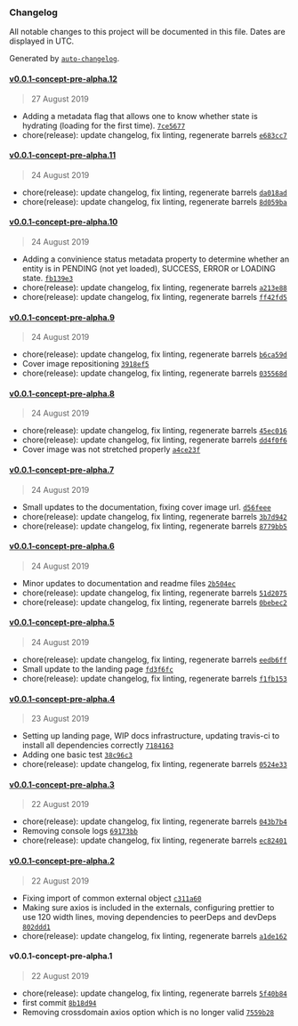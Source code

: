 ### Changelog

All notable changes to this project will be documented in this file. Dates are displayed in UTC.

Generated by [`auto-changelog`](https://github.com/CookPete/auto-changelog).

#### [v0.0.1-concept-pre-alpha.12](https://github.com/nosachamos/mobx-state-tree-entity/compare/v0.0.1-concept-pre-alpha.12...v0.0.1-concept-pre-alpha.12)

> 27 August 2019

- Adding a metadata flag that allows one to know whether state is hydrating (loading for the first time). [`7ce5677`](https://github.com/nosachamos/mobx-state-tree-entity/commit/7ce5677e7fb036ddefb89eb9410f309ae6f7c748)
- chore(release): update changelog, fix linting, regenerate barrels [`e683cc7`](https://github.com/nosachamos/mobx-state-tree-entity/commit/e683cc7857752550abf1c683846fea4ec30eae9a)

#### [v0.0.1-concept-pre-alpha.11](https://github.com/nosachamos/mobx-state-tree-entity/compare/v0.0.1-concept-pre-alpha.10...v0.0.1-concept-pre-alpha.11)

> 24 August 2019

- chore(release): update changelog, fix linting, regenerate barrels [`da018ad`](https://github.com/nosachamos/mobx-state-tree-entity/commit/da018adebc065095299e28ad91611e8349379181)
- chore(release): update changelog, fix linting, regenerate barrels [`8d059ba`](https://github.com/nosachamos/mobx-state-tree-entity/commit/8d059baf3ac9558e45e2de8df66a2cbc4546c539)

#### [v0.0.1-concept-pre-alpha.10](https://github.com/nosachamos/mobx-state-tree-entity/compare/v0.0.1-concept-pre-alpha.9...v0.0.1-concept-pre-alpha.10)

> 24 August 2019

- Adding a convinience status metadata property to determine whether an entity is in PENDING (not yet loaded), SUCCESS, ERROR or LOADING state. [`fb139e3`](https://github.com/nosachamos/mobx-state-tree-entity/commit/fb139e357d284b549c93665658037a3b52c2be20)
- chore(release): update changelog, fix linting, regenerate barrels [`a213e88`](https://github.com/nosachamos/mobx-state-tree-entity/commit/a213e88b13be72a914d8f493cc044c85dc4105dd)
- chore(release): update changelog, fix linting, regenerate barrels [`ff42fd5`](https://github.com/nosachamos/mobx-state-tree-entity/commit/ff42fd50f91ca4871be417fad6b05b5bf8d3fc8f)

#### [v0.0.1-concept-pre-alpha.9](https://github.com/nosachamos/mobx-state-tree-entity/compare/v0.0.1-concept-pre-alpha.8...v0.0.1-concept-pre-alpha.9)

> 24 August 2019

- chore(release): update changelog, fix linting, regenerate barrels [`b6ca59d`](https://github.com/nosachamos/mobx-state-tree-entity/commit/b6ca59d110623d40ffb3e0335ef192a8f1ca9b74)
- Cover image repositioning [`3918ef5`](https://github.com/nosachamos/mobx-state-tree-entity/commit/3918ef59bc2653e7684e797ad2f4df878a654a07)
- chore(release): update changelog, fix linting, regenerate barrels [`035568d`](https://github.com/nosachamos/mobx-state-tree-entity/commit/035568d34a09555bc4672aa80ac77ee1439bb242)

#### [v0.0.1-concept-pre-alpha.8](https://github.com/nosachamos/mobx-state-tree-entity/compare/v0.0.1-concept-pre-alpha.7...v0.0.1-concept-pre-alpha.8)

> 24 August 2019

- chore(release): update changelog, fix linting, regenerate barrels [`45ec016`](https://github.com/nosachamos/mobx-state-tree-entity/commit/45ec0167161199673b2b7b8fc4b28d6c1c9b24dd)
- chore(release): update changelog, fix linting, regenerate barrels [`dd4f0f6`](https://github.com/nosachamos/mobx-state-tree-entity/commit/dd4f0f63cdcea63a21f99badab0236c10c8d838c)
- Cover image was not stretched properly [`a4ce23f`](https://github.com/nosachamos/mobx-state-tree-entity/commit/a4ce23f8cc297562a66d85020ff1d78ba35cc170)

#### [v0.0.1-concept-pre-alpha.7](https://github.com/nosachamos/mobx-state-tree-entity/compare/v0.0.1-concept-pre-alpha.6...v0.0.1-concept-pre-alpha.7)

> 24 August 2019

- Small updates to the documentation, fixing cover image url. [`d56feee`](https://github.com/nosachamos/mobx-state-tree-entity/commit/d56feeea32ef3a44e15d5fb0536e11e3fef6f91c)
- chore(release): update changelog, fix linting, regenerate barrels [`3b7d942`](https://github.com/nosachamos/mobx-state-tree-entity/commit/3b7d9424a3e563cfd71ac0c395e8293eb7a6f055)
- chore(release): update changelog, fix linting, regenerate barrels [`8779bb5`](https://github.com/nosachamos/mobx-state-tree-entity/commit/8779bb563dbb140c5a75cde354b7f51c3e7151a9)

#### [v0.0.1-concept-pre-alpha.6](https://github.com/nosachamos/mobx-state-tree-entity/compare/v0.0.1-concept-pre-alpha.5...v0.0.1-concept-pre-alpha.6)

> 24 August 2019

- Minor updates to documentation and readme files [`2b504ec`](https://github.com/nosachamos/mobx-state-tree-entity/commit/2b504ec405e9a997faa253a5ab5cd92d41326987)
- chore(release): update changelog, fix linting, regenerate barrels [`51d2075`](https://github.com/nosachamos/mobx-state-tree-entity/commit/51d2075d72a7ae85f29a3a20fbd997d437ab28ae)
- chore(release): update changelog, fix linting, regenerate barrels [`0bebec2`](https://github.com/nosachamos/mobx-state-tree-entity/commit/0bebec21c1fe8a8bbe9a5b14848380970f0719e6)

#### [v0.0.1-concept-pre-alpha.5](https://github.com/nosachamos/mobx-state-tree-entity/compare/v0.0.1-concept-pre-alpha.4...v0.0.1-concept-pre-alpha.5)

> 24 August 2019

- chore(release): update changelog, fix linting, regenerate barrels [`eedb6ff`](https://github.com/nosachamos/mobx-state-tree-entity/commit/eedb6ff95c36c27b89db54350955a84b013d4e29)
- Small update to the landing page [`fd3f6fc`](https://github.com/nosachamos/mobx-state-tree-entity/commit/fd3f6fcb97fe7b09eb753e33185c31c37427275c)
- chore(release): update changelog, fix linting, regenerate barrels [`f1fb153`](https://github.com/nosachamos/mobx-state-tree-entity/commit/f1fb1534399fa98ac166abb4c128cca174aec74c)

#### [v0.0.1-concept-pre-alpha.4](https://github.com/nosachamos/mobx-state-tree-entity/compare/v0.0.1-concept-pre-alpha.3...v0.0.1-concept-pre-alpha.4)

> 23 August 2019

- Setting up landing page, WIP docs infrastructure, updating travis-ci to install all dependencies correctly [`7184163`](https://github.com/nosachamos/mobx-state-tree-entity/commit/7184163d041137a7ba274a567b4d156cff51949a)
- Adding one basic test [`38c96c3`](https://github.com/nosachamos/mobx-state-tree-entity/commit/38c96c31854b042921a11ba572a571e9e5e39aab)
- chore(release): update changelog, fix linting, regenerate barrels [`0524e33`](https://github.com/nosachamos/mobx-state-tree-entity/commit/0524e33aaa5c5527a2ffe902a8a922a4f151cfec)

#### [v0.0.1-concept-pre-alpha.3](https://github.com/nosachamos/mobx-state-tree-entity/compare/v0.0.1-concept-pre-alpha.2...v0.0.1-concept-pre-alpha.3)

> 22 August 2019

- chore(release): update changelog, fix linting, regenerate barrels [`043b7b4`](https://github.com/nosachamos/mobx-state-tree-entity/commit/043b7b42d37f2b3aac93b048dd3d69291a76c954)
- Removing console logs [`69173bb`](https://github.com/nosachamos/mobx-state-tree-entity/commit/69173bb50c763f9ad9bd8ef17507383476c1f8a6)
- chore(release): update changelog, fix linting, regenerate barrels [`ec82401`](https://github.com/nosachamos/mobx-state-tree-entity/commit/ec82401d8b5ab85fe40462e830114bafc36390e3)

#### [v0.0.1-concept-pre-alpha.2](https://github.com/nosachamos/mobx-state-tree-entity/compare/v0.0.1-concept-pre-alpha.1...v0.0.1-concept-pre-alpha.2)

> 22 August 2019

- Fixing import of common external object [`c311a60`](https://github.com/nosachamos/mobx-state-tree-entity/commit/c311a607db9f919ad14aeca5b5b2298d8b2ebb74)
- Making sure axios is included in the externals, configuring prettier to use 120 width lines, moving dependencies to peerDeps and devDeps [`802ddd1`](https://github.com/nosachamos/mobx-state-tree-entity/commit/802ddd152df3121adc7754869c866319547352ef)
- chore(release): update changelog, fix linting, regenerate barrels [`a1de162`](https://github.com/nosachamos/mobx-state-tree-entity/commit/a1de16256f78d0be4f295721b1d32fa91c0ccd5b)

#### v0.0.1-concept-pre-alpha.1

> 22 August 2019

- chore(release): update changelog, fix linting, regenerate barrels [`5f40b84`](https://github.com/nosachamos/mobx-state-tree-entity/commit/5f40b84f2324f8b8fd79d8bda6fe5bbe2b119374)
- first commit [`8b18d94`](https://github.com/nosachamos/mobx-state-tree-entity/commit/8b18d94936b6939c58d44d51bb1e11b322f97e86)
- Removing crossdomain axios option which is no longer valid [`7559b28`](https://github.com/nosachamos/mobx-state-tree-entity/commit/7559b281123a28467a893f5bf0e62c263166ba63)
